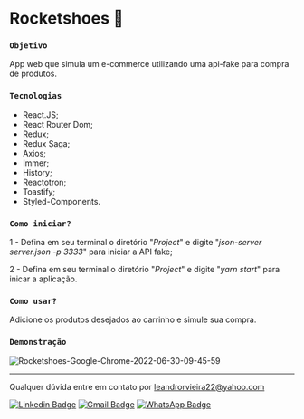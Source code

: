# Rocketshoes 🛒

### `Objetivo`

App web que simula um e-commerce utilizando uma api-fake para compra de produtos.

### `Tecnologias`

- React.JS;
- React Router Dom;
- Redux;
- Redux Saga;
- Axios;
- Immer;
- History;
- Reactotron;
- Toastify;
- Styled-Components.

### `Como iniciar?`

1 - Defina em seu terminal o diretório "*Project*" e digite "*json-server server.json -p 3333*" para iniciar a API fake;

2 - Defina em seu terminal o diretório "*Project*" e digite "*yarn start*" para inicar a aplicação.

### `Como usar?`

Adicione os produtos desejados ao carrinho e simule sua compra.

### `Demonstração`

![Rocketshoes-Google-Chrome-2022-06-30-09-45-59](https://user-images.githubusercontent.com/103189479/176688328-c2333595-87ef-4c68-bf76-ef42af2bc477.gif)


------------------------------------------------------------------

Qualquer dúvida entre em contato por <a href="mailto:rodrigoleitesouzadev@gmail.com?">leandrorvieira22@yahoo.com</a>

 [![Linkedin Badge](https://img.shields.io/badge/-LinkedIn-blue?style=flat-square&logo=Linkedin&logoColor=white&link=https://www.linkedin.com/in/leandro-rezende-vieira-23a212242/)](https://www.linkedin.com/in/leandro-rezende-vieira-23a212242/)
[![Gmail Badge](https://img.shields.io/badge/-Gmail-c14438?style=flat-square&logo=Gmail&logoColor=white&link=mailto:leandrorvieira22@yahoo.com)](mailto:leandrorvieira22@yahoo.com)
[![WhatsApp Badge](https://img.shields.io/badge/WhatsApp-0DA204?style=flat-square&logo=whatsapp&logoColor=white)](https://wa.me/5521995925956)
